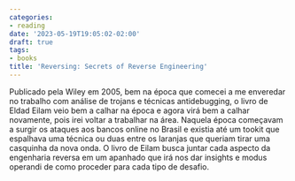 ```yaml
---
categories:
- reading
date: '2023-05-19T19:05:02-02:00'
draft: true
tags:
- books
title: 'Reversing: Secrets of Reverse Engineering'
---
```


Publicado pela Wiley em 2005, bem na época que comecei a me enveredar no trabalho com análise de trojans e técnicas antidebugging, o livro de Eldad Eilam veio bem a calhar na época e agora virá bem a calhar novamente, pois irei voltar a trabalhar na área. Naquela época começavam a surgir os ataques aos bancos online no Brasil e existia até um tookit que espalhava uma técnica ou duas entre os laranjas que queriam tirar uma casquinha da nova onda. O livro de Eilam busca juntar cada aspecto da engenharia reversa em um apanhado que irá nos dar insights e modus operandi de como proceder para cada tipo de desafio.

